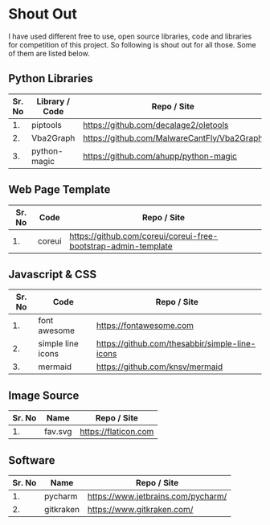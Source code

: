 # Shout Out
I have used different free to use, open source libraries, code and libraries for competition of this project. 
So following is shout out for all those. Some of them are listed below. 

## Python Libraries  
| Sr. No | Library / Code  | Repo / Site |
| ------------- |  ------------- | ------------- |
|1. | piptools | https://github.com/decalage2/oletools  |
|2. | Vba2Graph  | https://github.com/MalwareCantFly/Vba2Graph  |
|3. | python-magic  | https://github.com/ahupp/python-magic |


## Web Page Template
| Sr. No | Code  | Repo / Site |
| ------------- |  ------------- | ------------- |
|1. | coreui | https://github.com/coreui/coreui-free-bootstrap-admin-template  |

## Javascript & CSS
| Sr. No | Code  | Repo / Site |
| ------------- |  ------------- | ------------- |
|1. | font awesome | https://fontawesome.com  |
|2. | simple line icons | https://github.com/thesabbir/simple-line-icons |
|3. | mermaid| https://github.com/knsv/mermaid |


## Image Source 
| Sr. No | Name  | Repo / Site |
| ------------- |  ------------- | ------------- |
|1. | fav.svg | https://flaticon.com  |


## Software
| Sr. No | Name  | Repo / Site |
| ------------- |  ------------- | ------------- |
|1. | pycharm | https://www.jetbrains.com/pycharm/  |
|2. | gitkraken | https://www.gitkraken.com/  |

